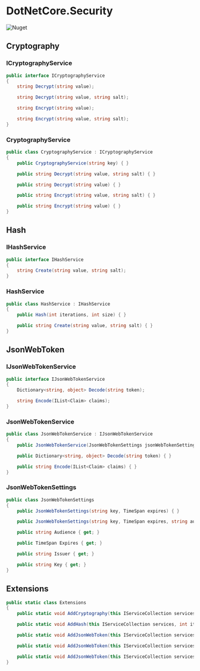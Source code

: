 # DotNetCore.Security

![Nuget](https://img.shields.io/nuget/dt/DotNetCore.Security)

## Cryptography

### ICryptographyService

```cs
public interface ICryptographyService
{
    string Decrypt(string value);

    string Decrypt(string value, string salt);

    string Encrypt(string value);

    string Encrypt(string value, string salt);
}
```

### CryptographyService

```cs
public class CryptographyService : ICryptographyService
{
    public CryptographyService(string key) { }

    public string Decrypt(string value, string salt) { }

    public string Decrypt(string value) { }

    public string Encrypt(string value, string salt) { }

    public string Encrypt(string value) { }
}
```

## Hash

### IHashService

```cs
public interface IHashService
{
    string Create(string value, string salt);
}
```

### HashService

```cs
public class HashService : IHashService
{
    public Hash(int iterations, int size) { }

    public string Create(string value, string salt) { }
}
```

## JsonWebToken

### IJsonWebTokenService

```cs
public interface IJsonWebTokenService
{
    Dictionary<string, object> Decode(string token);

    string Encode(IList<Claim> claims);
}
```

### JsonWebTokenService

```cs
public class JsonWebTokenService : IJsonWebTokenService
{
    public JsonWebTokenService(JsonWebTokenSettings jsonWebTokenSettings) { }

    public Dictionary<string, object> Decode(string token) { }

    public string Encode(IList<Claim> claims) { }
}
```

### JsonWebTokenSettings

```cs
public class JsonWebTokenSettings
{
    public JsonWebTokenSettings(string key, TimeSpan expires) { }

    public JsonWebTokenSettings(string key, TimeSpan expires, string audience, string issuer) : this(key, expires) { }

    public string Audience { get; }

    public TimeSpan Expires { get; }

    public string Issuer { get; }

    public string Key { get; }
}
```

## Extensions

```cs
public static class Extensions
{
    public static void AddCryptography(this IServiceCollection services, string key) { }

    public static void AddHash(this IServiceCollection services, int iterations, int size) { }

    public static void AddJsonWebToken(this IServiceCollection services, string key, TimeSpan expires) { }

    public static void AddJsonWebToken(this IServiceCollection services, string key, TimeSpan expires, string audience, string issuer) { }

    public static void AddJsonWebToken(this IServiceCollection services, JsonWebTokenSettings jsonWebTokenSettings) { }
}
```
